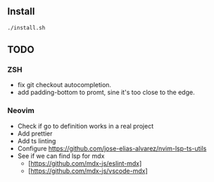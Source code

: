 ## Install

```sh
./install.sh
```

## TODO

### ZSH

- fix git checkout autocompletion.
- add padding-bottom to promt, sine it's too close to the edge.

### Neovim

- Check if go to definition works in a real project
- Add prettier
- Add ts linting
- Configure https://github.com/jose-elias-alvarez/nvim-lsp-ts-utils
- See if we can find lsp for mdx
  - [https://github.com/mdx-js/eslint-mdx]
  - [https://github.com/mdx-js/vscode-mdx]


